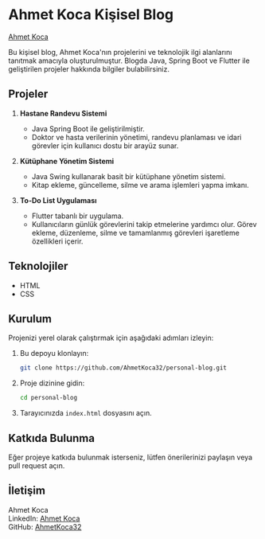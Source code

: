 # Ahmet Koca Kişisel Blog

[Ahmet Koca](https://ahmetkoca.vercel.app)


Bu kişisel blog, Ahmet Koca'nın projelerini ve teknolojik ilgi alanlarını tanıtmak amacıyla oluşturulmuştur. Blogda Java, Spring Boot ve Flutter ile geliştirilen projeler hakkında bilgiler bulabilirsiniz.

## Projeler

1. **Hastane Randevu Sistemi**
   - Java Spring Boot ile geliştirilmiştir.
   - Doktor ve hasta verilerinin yönetimi, randevu planlaması ve idari görevler için kullanıcı dostu bir arayüz sunar.

2. **Kütüphane Yönetim Sistemi**
   - Java Swing kullanarak basit bir kütüphane yönetim sistemi.
   - Kitap ekleme, güncelleme, silme ve arama işlemleri yapma imkanı.

3. **To-Do List Uygulaması**
   - Flutter tabanlı bir uygulama.
   - Kullanıcıların günlük görevlerini takip etmelerine yardımcı olur. Görev ekleme, düzenleme, silme ve tamamlanmış görevleri işaretleme özellikleri içerir.

## Teknolojiler

- HTML
- CSS


## Kurulum

Projenizi yerel olarak çalıştırmak için aşağıdaki adımları izleyin:

1. Bu depoyu klonlayın:
   ```bash
   git clone https://github.com/AhmetKoca32/personal-blog.git
   ```
2. Proje dizinine gidin:
   ```bash
   cd personal-blog
   ```
3. Tarayıcınızda `index.html` dosyasını açın.

## Katkıda Bulunma

Eğer projeye katkıda bulunmak isterseniz, lütfen önerilerinizi paylaşın veya pull request açın.

## İletişim

Ahmet Koca   
LinkedIn: [Ahmet Koca](https://www.linkedin.com/in/ahmet-koca-75a995258/)  
GitHub: [AhmetKoca32](https://github.com/AhmetKoca32)
